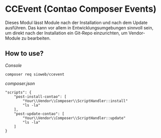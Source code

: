 # CCEvent (Contao Composer Events)

Dieses Modul lässt Module nach der Installation und nach dem Update ausführen. Das kann vor allem in Entwicklungsumgebungen sinnvoll sein, um direkt nach der Installation ein Git-Repo einzurichten, um Vendor-Module zu bearbeiten.

## How to use?

*Console*

    composer req sioweb/ccevent

*composer.json*

    "scripts": {
        "post-install-contao": [
            "Your\\Vendor\\Composer\\ScriptHandler::install"
            "ls -la"
        ],
        "post-update-contao": [
            "Your\\Vendor\\Composer\\ScriptHandler::update"
            "ls -la"
        ]
    }

